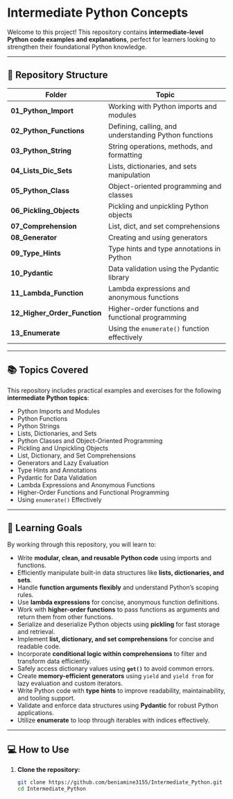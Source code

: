 # Intermediate Python Concepts

Welcome to this project! This repository contains **intermediate-level Python code examples and explanations**, perfect for learners looking to strengthen their foundational Python knowledge.

---

## 📂 Repository Structure

| Folder | Topic |
|--------|-------|
| **01_Python_Import** | Working with Python imports and modules |
| **02_Python_Functions** | Defining, calling, and understanding Python functions |
| **03_Python_String** | String operations, methods, and formatting |
| **04_Lists_Dic_Sets** | Lists, dictionaries, and sets manipulation |
| **05_Python_Class** | Object-oriented programming and classes |
| **06_Pickling_Objects** | Pickling and unpickling Python objects |
| **07_Comprehension** | List, dict, and set comprehensions |
| **08_Generator** | Creating and using generators |
| **09_Type_Hints** | Type hints and type annotations in Python |
| **10_Pydantic** | Data validation using the Pydantic library |
| **11_Lambda_Function** | Lambda expressions and anonymous functions |
| **12_Higher_Order_Function** | Higher-order functions and functional programming |
| **13_Enumerate** | Using the `enumerate()` function effectively |

---
## 📚 Topics Covered

This repository includes practical examples and exercises for the following **intermediate Python topics**:

- Python Imports and Modules  
- Python Functions  
- Python Strings  
- Lists, Dictionaries, and Sets  
- Python Classes and Object-Oriented Programming  
- Pickling and Unpickling Objects  
- List, Dictionary, and Set Comprehensions  
- Generators and Lazy Evaluation  
- Type Hints and Annotations  
- Pydantic for Data Validation  
- Lambda Expressions and Anonymous Functions  
- Higher-Order Functions and Functional Programming  
- Using `enumerate()` Effectively  

---

## 🧠 Learning Goals

By working through this repository, you will learn to:

- Write **modular, clean, and reusable Python code** using imports and functions.  
- Efficiently manipulate built-in data structures like **lists, dictionaries, and sets**.  
- Handle **function arguments flexibly** and understand Python’s scoping rules.  
- Use **lambda expressions** for concise, anonymous function definitions.  
- Work with **higher-order functions** to pass functions as arguments and return them from other functions.  
- Serialize and deserialize Python objects using **pickling** for fast storage and retrieval.  
- Implement **list, dictionary, and set comprehensions** for concise and readable code.  
- Incorporate **conditional logic within comprehensions** to filter and transform data efficiently.  
- Safely access dictionary values using **`get()`** to avoid common errors.  
- Create **memory-efficient generators** using `yield` and `yield from` for lazy evaluation and custom iterators.  
- Write Python code with **type hints** to improve readability, maintainability, and tooling support.  
- Validate and enforce data structures using **Pydantic** for robust Python applications.  
- Utilize **enumerate** to loop through iterables with indices effectively.  

---

## 💻 How to Use

1. **Clone the repository:**
   ```bash
   git clone https://github.com/beniamine3155/Intermediate_Python.git
   cd Intermediate_Python
